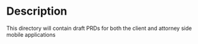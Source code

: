 # Description
This directory will contain draft PRDs for both the client and attorney side mobile applications
##
